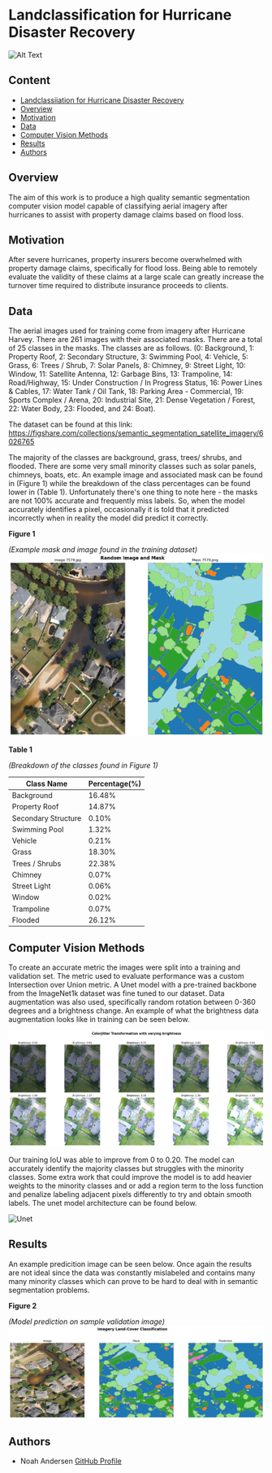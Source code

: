 # Landclassification for Hurricane Disaster Recovery

![Alt Text](https://www.floridatoday.com/gcdn/presto/2019/02/05/PGRE/88aac85a-5bd8-4207-b1a0-201f48142642-GRE1Brd_09-27-2018_GN_1_A005__2018_09_26_IMG_Tropical_Weather_Rai_5_1_LRN04NNA_L1283943941_IMG_Tropical_Weather_Rai_5_1_LRN04NNA.jpg?crop=5261,2969,x0,y0&width=3200&height=1806&format=pjpg&auto=webp)

## Content
- [Landclassiiation for Hurricane Disaster Recovery](#landclassiiation-for-hurricane-disaster-recovery)
- [Overview](#overview)
- [Motivation](#motivation)
- [Data](#data)
- [Computer Vision Methods](#computer-vision-methods)
- [Results](#results)
- [Authors](#authors)

## Overview
The aim of this work is to produce a high quality semantic segmentation computer vision model
capable of classifying aerial imagery after hurricanes to assist with property damage claims
based on flood loss.

## Motivation
After severe hurricanes, property insurers become overwhelmed with property damage claims,
specifically for flood loss. Being able to remotely evaluate the validity of these claims at a large
scale can greatly increase the turnover time required to distribute insurance proceeds to clients.

## Data
The aerial images used for training come from imagery after Hurricane Harvey. There are 261
images with their associated masks. There are a total of 25 classes in the masks. The classes
are as follows. (0: Background, 1: Property Roof, 2: Secondary Structure, 3: Swimming Pool, 4:
Vehicle, 5: Grass, 6: Trees / Shrub, 7: Solar Panels, 8: Chimney, 9: Street Light, 10: Window, 11:
Satellite Antenna, 12: Garbage Bins, 13: Trampoline, 14: Road/Highway, 15: Under
Construction / In Progress Status, 16: Power Lines & Cables, 17: Water Tank / Oil Tank, 18:
Parking Area - Commercial, 19: Sports Complex / Arena, 20: Industrial Site, 21: Dense
Vegetation / Forest, 22: Water Body, 23: Flooded, and 24: Boat).

The dataset can be found at this link:
https://figshare.com/collections/semantic_segmentation_satellite_imagery/6026765

The majority of the classes are background, grass, trees/ shrubs, and flooded. There are some
very small minority classes such as solar panels, chimneys, boats, etc.
An example image and associated mask can be found in (Figure 1) while the breakdown of the
class percentages can be found lower in (Table 1).
Unfortunately there's one thing to note here - the masks are not 100% accurate and
frequently miss labels. So, when the model accurately identifies a pixel, occasionally it is told
that it predicted incorrectly when in reality the model did predict it correctly.

**Figure 1**

*(Example mask and image found in the training dataset)*
![Data Example](docs/random_image_mask.png)

**Table 1**

*(Breakdown of the classes found in Figure 1)*

| Class Name         | Percentage(%) |
|--------------------|---------------|
| Background         | 16.48%        |
| Property Roof      | 14.87%        |
| Secondary Structure| 0.10%         |
| Swimming Pool      | 1.32%         |
| Vehicle            | 0.21%         |
| Grass              | 18.30%        |
| Trees / Shrubs     | 22.38%        |
| Chimney            | 0.07%         |
| Street Light       | 0.06%         |
| Window             | 0.02%         |
| Trampoline         | 0.07%         |
| Flooded            | 26.12%        |

## Computer Vision Methods

To create an accurate metric the images were split into a training and validation set. The metric
used to evaluate performance was a custom Intersection over Union metric. A Unet model with
a pre-trained backbone from the ImageNet1k dataset was fine tuned to our dataset. Data
augmentation was also used, specifically random rotation between 0-360 degrees and a
brightness change. An example of what the brightness data augmentation looks like in training can be seen below.

![ColorJitter](docs/colorjitter_brightness.png)

Our training IoU was able to improve from 0 to 0.20. The model can
accurately identify the majority classes but struggles with the minority classes. Some extra work
that could improve the model is to add heavier weights to the minority classes and or add a
region term to the loss function and penalize labeling adjacent pixels differently to try and obtain
smooth labels. The unet model architecture can be found below.

![Unet](https://miro.medium.com/v2/resize:fit:1400/1*f7YOaE4TWubwaFF7Z1fzNw.png)

## Results

An example predicition image can be seen below. Once again the results are not ideal since the data was constantly mislabeled
and contains many many minority classes which can prove to be hard to deal with in semantic segmentation problems.

**Figure 2**

*(Model prediction on sample validation image)*
![Prediction](docs/prediction_example.png)

## Authors

- Noah Andersen
[GitHub Profile](https://github.com/noah-andersen)
